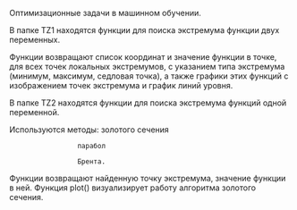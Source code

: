 Оптимизационные задачи в машинном обучении. 


В папке TZ1 находятся функции для поиска экстремума функции двух переменных. 

Функции возвращают список координат и значение функции в точке, для всех точек локальных экстремумов,
с указанием типа экстремума (минимум, максимум, седловая точка), а также графики этих функций с изображением точек экстремума и график линий уровня.

В папке TZ2 находятся функции для поиска экстремума функций одной переменной. 

Используются методы: золотого сечения

                     парабол
                     
                     Брента. 
                     
Функции возвращают найденную точку экстремума, значение функции в ней. 
Функция plot() визуализирует работу алгоритма золотого сечения. 
